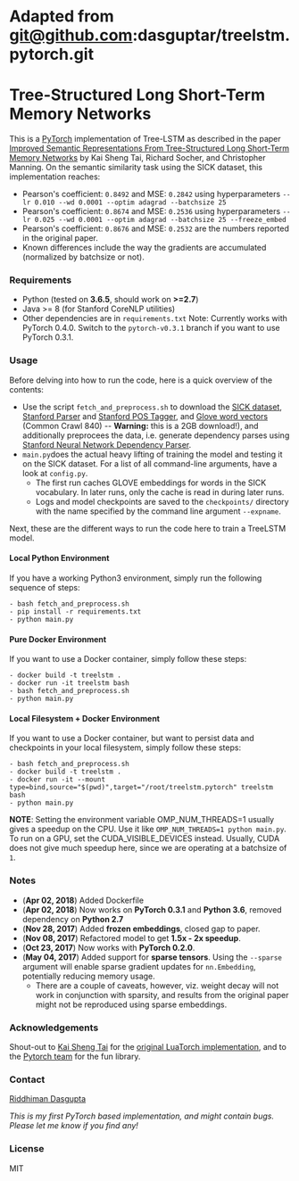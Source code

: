 # Adapted from git@github.com:dasguptar/treelstm.pytorch.git

# Tree-Structured Long Short-Term Memory Networks
This is a [PyTorch](http://pytorch.org/) implementation of Tree-LSTM as described in the paper [Improved Semantic Representations From Tree-Structured Long Short-Term Memory Networks](http://arxiv.org/abs/1503.00075) by Kai Sheng Tai, Richard Socher, and Christopher Manning. On the semantic similarity task using the SICK dataset, this implementation reaches:
 - Pearson's coefficient: `0.8492` and MSE: `0.2842` using hyperparameters `--lr 0.010 --wd 0.0001 --optim adagrad --batchsize 25`
 - Pearson's coefficient: `0.8674` and MSE: `0.2536` using hyperparameters `--lr 0.025 --wd 0.0001 --optim adagrad --batchsize 25 --freeze_embed`
 - Pearson's coefficient: `0.8676` and MSE: `0.2532` are the numbers reported in the original paper.
 - Known differences include the way the gradients are accumulated (normalized by batchsize or not).

### Requirements
- Python (tested on **3.6.5**, should work on **>=2.7**)
- Java >= 8 (for Stanford CoreNLP utilities)
- Other dependencies are in `requirements.txt`
Note: Currently works with PyTorch 0.4.0. Switch to the `pytorch-v0.3.1` branch if you want to use PyTorch 0.3.1.

### Usage
Before delving into how to run the code, here is a quick overview of the contents:
 - Use the script `fetch_and_preprocess.sh` to download the [SICK dataset](http://alt.qcri.org/semeval2014/task1/index.php?id=data-and-tools), [Stanford Parser](http://nlp.stanford.edu/software/lex-parser.shtml) and [Stanford POS Tagger](http://nlp.stanford.edu/software/tagger.shtml), and [Glove word vectors](http://nlp.stanford.edu/projects/glove/) (Common Crawl 840) -- **Warning:** this is a 2GB download!), and additionally preprocees the data, i.e. generate dependency parses using [Stanford Neural Network Dependency Parser](http://nlp.stanford.edu/software/nndep.shtml).
 - `main.py`does the actual heavy lifting of training the model and testing it on the SICK dataset. For a list of all command-line arguments, have a look at `config.py`.
     - The first run caches GLOVE embeddings for words in the SICK vocabulary. In later runs, only the cache is read in during later runs.
     - Logs and model checkpoints are saved to the `checkpoints/` directory with the name specified by the command line argument `--expname`.

Next, these are the different ways to run the code here to train a TreeLSTM model.
#### Local Python Environment
If you have a working Python3 environment, simply run the following sequence of steps:
```
- bash fetch_and_preprocess.sh
- pip install -r requirements.txt
- python main.py
```
#### Pure Docker Environment
If you want to use a Docker container, simply follow these steps:
```
- docker build -t treelstm .
- docker run -it treelstm bash
- bash fetch_and_preprocess.sh
- python main.py
```
#### Local Filesystem + Docker Environment
If you want to use a Docker container, but want to persist data and checkpoints in your local filesystem, simply follow these steps:
```
- bash fetch_and_preprocess.sh
- docker build -t treelstm .
- docker run -it --mount type=bind,source="$(pwd)",target="/root/treelstm.pytorch" treelstm bash
- python main.py
```
**NOTE**: Setting the environment variable OMP_NUM_THREADS=1 usually gives a speedup on the CPU. Use it like `OMP_NUM_THREADS=1 python main.py`. To run on a GPU, set the CUDA_VISIBLE_DEVICES instead. Usually, CUDA does not give much speedup here, since we are operating at a batchsize of `1`.

### Notes
 - (**Apr 02, 2018**) Added Dockerfile
 - (**Apr 02, 2018**) Now works on **PyTorch 0.3.1** and **Python 3.6**, removed dependency on **Python 2.7**
 - (**Nov 28, 2017**) Added **frozen embeddings**, closed gap to paper.
 - (**Nov 08, 2017**) Refactored model to get **1.5x - 2x speedup**.
 - (**Oct 23, 2017**) Now works with **PyTorch 0.2.0**.
 - (**May 04, 2017**) Added support for **sparse tensors**. Using the `--sparse` argument will enable sparse gradient updates for `nn.Embedding`, potentially reducing memory usage.
     - There are a couple of caveats, however, viz. weight decay will not work in conjunction with sparsity, and results from the original paper might not be reproduced using sparse embeddings.

### Acknowledgements
Shout-out to [Kai Sheng Tai](https://github.com/kaishengtai/) for the [original LuaTorch implementation](https://github.com/stanfordnlp/treelstm), and to the [Pytorch team](https://github.com/pytorch/pytorch#the-team) for the fun library.

### Contact
[Riddhiman Dasgupta](https://researchweb.iiit.ac.in/~riddhiman.dasgupta/)

*This is my first PyTorch based implementation, and might contain bugs. Please let me know if you find any!*

### License
MIT
